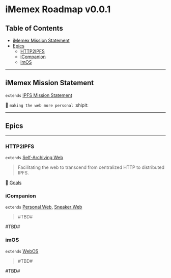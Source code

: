 # iMemex Roadmap v0.0.1

## Table of Contents

- [iMemex Mission Statement](#imemex-mission-statement)
- [Epics](#epics)
  - [HTTP2IPFS](#http2ipfs)
  - [iCompanion](#icompanion)
  - [imOS](#imos)

---

## iMemex Mission Statement
`extends` [IPFS Mission Statement](https://github.com/ipfs/roadmap#ipfs-mission-statement)

:whale:  `making the web more personal`  :shipit:

---

## Epics

---

### HTTP2IPFS
`extends` [Self-Archiving Web](https://github.com/ipfs/roadmap#-self-archiving-web-d4-e4-i4)

> Facilitating the web to transcend from centralized HTTP to distributed IPFS.

:eyes:  [Goals](https://github.com/C2D-aka-HTTP2IPFS/c2d-roadmap#goals)

### iCompanion
`extends` [Personal Web](https://github.com/ipfs/roadmap#-personal-web-d3-e4-i2), [Sneaker Web](https://github.com/ipfs/roadmap#-sneaker-web-d3-e2-i4)

> #TBD#

#TBD#

### imOS
`extends` [WebOS](https://github.com/ipfs/roadmap#-webos-d5-e2-i3)

> #TBD#

#TBD#
